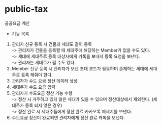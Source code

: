 # public-tax
공공요금 계산

* 기능 목록
1. 관리자 신규 등록 시 건물과 세대도 같이 등록 <br>
   -> 관리자가 건물을 등록할 때 세대주에 해당하는 Member가 없을 수도 있다. <br>
   -> 세대에 세대주로 등록 대상자에게 카톡을 보내서 등록 요청을 보낸다. <br>
   -> 관리자는 세대주가 될 수도 있다.
2. Member 신규 등록 시 관리자가 보낸 초대 코드가 필요하며
   존재하는 세대에 세대주로 등록 해줘야 한다.
3. 관리자가 수도 요금 정산 데이터 생성
4. 세대주가 수도 요금 입력
5. 관리자가 수도요금 정산 기능 수행 <br>
   -> 정산 시 거주하고 있지 않은 세대가 있을 수 있으며 정산대상에서 제외한다. (세대주가 등록 되지 않은 경우) <br>
   -> 정산 완료 시 세대주들에게 정산 완료 카카오톡 메세지를 보낸다.
6. 수도요금 정산이 완료되면 관리자에게 정산 완료 카톡을 보낸다.